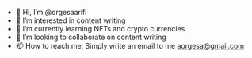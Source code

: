 - 👋 Hi, I’m @orgesaarifi
- 👀 I’m interested in content writing
- 🌱 I’m currently learning NFTs and crypto currencies
- 💞️ I’m looking to collaborate on content writing
- 📫 How to reach me: Simply write an email to me aorgesa@gmail.com

<!---
orgesaarifi/orgesaarifi is a ✨ special ✨ repository because its `README.md` (this file) appears on your GitHub profile.
You can click the Preview link to take a look at your changes.
--->

